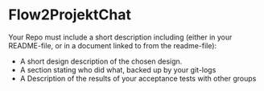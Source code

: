 # Flow2ProjektChat
Your Repo must include a short description including (either in your README-file, or in a document linked to from the readme-file):

- A short design description of the chosen design.
- A section stating who did what, backed up by your git-logs
- A Description of the results of your acceptance tests with other groups
